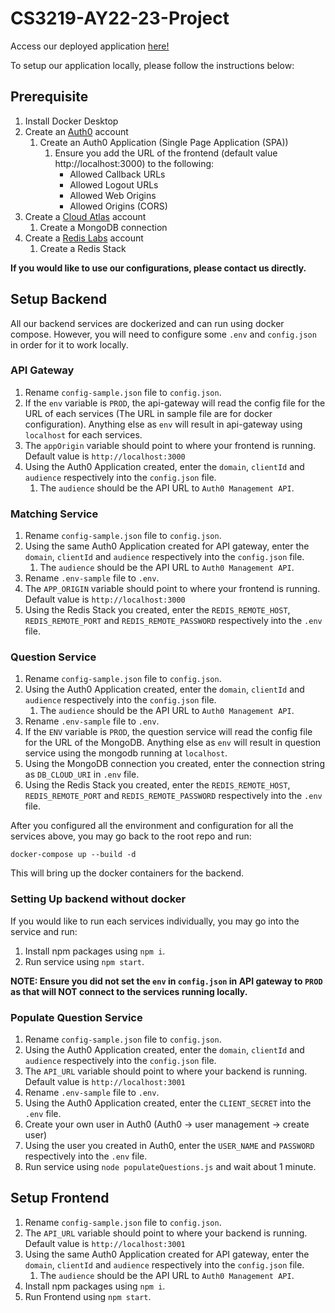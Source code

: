 # CS3219-AY22-23-Project

Access our deployed application [here!](https://d3end8d6ihgpl0.cloudfront.net/)

To setup our application locally, please follow the instructions below:

## Prerequisite
1. Install Docker Desktop
1. Create an [Auth0](https://auth0.com/signup) account
    1. Create an Auth0 Application (Single Page Application (SPA))
        1. Ensure you add the URL of the frontend (default value http://localhost:3000) to the following:
            * Allowed Callback URLs
            * Allowed Logout URLs
            * Allowed Web Origins
            * Allowed Origins (CORS)
1. Create a [Cloud Atlas](https://account.mongodb.com/account/login/) account 
    1. Create a MongoDB connection
1. Create a [Redis Labs](https://app.redislabs.com/#/login) account
    1. Create a Redis Stack

**If you would like to use our configurations, please contact us directly.**

## Setup Backend
All our backend services are dockerized and can run using docker compose. However, you will need to configure some `.env` and `config.json` in order for it to work locally.
### API Gateway
1. Rename `config-sample.json` file to `config.json`.
1. If the `env` variable is `PROD`, the api-gateway will read the config file for the URL of each services (The URL in sample file are for docker configuration). Anything else as `env` will result in api-gateway using `localhost` for each services.
1. The `appOrigin` variable should point to where your frontend is running. Default value is `http://localhost:3000`
1. Using the Auth0 Application created, enter the `domain`, `clientId` and `audience` respectively into the `config.json` file.
    1. The `audience` should be the API URL to `Auth0 Management API`.

### Matching Service
1. Rename `config-sample.json` file to `config.json`.
1. Using the same Auth0 Application created for API gateway, enter the `domain`, `clientId` and `audience` respectively into the `config.json` file.
    1. The `audience` should be the API URL to `Auth0 Management API`.
1. Rename `.env-sample` file to `.env`.
1. The `APP_ORIGIN` variable should point to where your frontend is running. Default value is `http://localhost:3000`
1. Using the Redis Stack you created, enter the `REDIS_REMOTE_HOST`, `REDIS_REMOTE_PORT` and `REDIS_REMOTE_PASSWORD` respectively into the `.env` file.

### Question Service
1. Rename `config-sample.json` file to `config.json`.
1. Using the Auth0 Application created, enter the `domain`, `clientId` and `audience` respectively into the `config.json` file.
    1. The `audience` should be the API URL to `Auth0 Management API`.
1. Rename `.env-sample` file to `.env`.
1. If the `ENV` variable is `PROD`, the question service will read the config file for the URL of the MongoDB. Anything else as `env` will result in question service using the mongodb running at `localhost`.
1. Using the MongoDB connection you created, enter the connection string as `DB_CLOUD_URI` in `.env` file.
1. Using the Redis Stack you created, enter the `REDIS_REMOTE_HOST`, `REDIS_REMOTE_PORT` and `REDIS_REMOTE_PASSWORD` respectively into the `.env` file.

After you configured all the environment and configuration for all the services above, you may go back to the root repo and run:
```
docker-compose up --build -d
```
This will bring up the docker containers for the backend.

### Setting Up backend without docker
If you would like to run each services individually, you may go into the service and run:
1. Install npm packages using `npm i`.
1. Run service using `npm start`.

**NOTE: Ensure you did not set the `env` in `config.json` in API gateway to `PROD` as that will NOT connect to the services running locally.**

### Populate Question Service
1. Rename `config-sample.json` file to `config.json`.
2. Using the Auth0 Application created, enter the `domain`, `clientId` and `audience` respectively into the `config.json` file.
3. The `API_URL` variable should point to where your backend is running. Default value is `http://localhost:3001`
4. Rename `.env-sample` file to `.env`.
5. Using the Auth0 Application created, enter the `CLIENT_SECRET` into the `.env` file.
6. Create your own user in Auth0 (Auth0 -> user management -> create user)
7. Using the user you created in Auth0, enter the `USER_NAME` and `PASSWORD` respectively into the `.env` file.
8. Run service using `node populateQuestions.js` and wait about 1 minute.

## Setup Frontend
1. Rename `config-sample.json` file to `config.json`.
1. The `API_URL` variable should point to where your backend is running. Default value is `http://localhost:3001`
1. Using the same Auth0 Application created for API gateway, enter the `domain`, `clientId` and `audience` respectively into the `config.json` file.
    1. The `audience` should be the API URL to `Auth0 Management API`.
1. Install npm packages using `npm i`.
1. Run Frontend using `npm start`.

